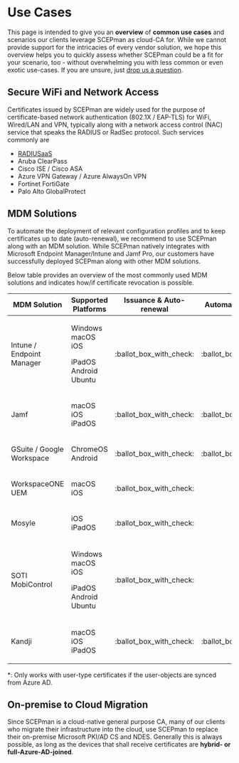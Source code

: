 # Use Cases

This page is intended to give you an **overview** of **common use cases** and scenarios our clients leverage SCEPman as cloud-CA for. While we cannot provide support for the intricacies of every vendor solution, we hope this overview helps you to quickly assess whether SCEPman could be a fit for your scenario, too - without overwhelming you with less common or even exotic use-cases. If you are unsure, just [drop us a question](https://www.scepman.com/drop-a-question).

## Secure WiFi and Network Access

Certificates issued by SCEPman are widely used for the purpose of certificate-based network authentication (802.1X / EAP-TLS) for WiFi, Wired/LAN and VPN, typically along with a network access control (NAC) service that speaks the RADIUS or RadSec protocol. Such services commonly are

* [RADIUSaaS](https://www.radius-as-a-service.com/)
* Aruba ClearPass
* Cisco ISE / Cisco ASA
* Azure VPN Gateway / Azure AlwaysOn VPN
* Fortinet FortiGate
* Palo Alto GlobalProtect

## MDM Solutions

To automate the deployment of relevant configuration profiles and to keep certificates up to date (auto-renewal), we recommend to use SCEPman along with an MDM solution. While SCEPman natively integrates with Microsoft Endpoint Manager/Intune and Jamf Pro, our customers have successfully deployed SCEPman along with other MDM solutions.&#x20;

Below table provides an overview of the most commonly used MDM solutions and indicates how/if certificate revocation is possible.

| MDM Solution                         | Supported Platforms                                              | Issuance & Auto-renewal    | Automatic Revocation         | Manual Revocation                                                                 | Links                                                                                                                                                                                                                                                                                                                                                                    |
| ------------------------------------ | ---------------------------------------------------------------- | -------------------------- | ---------------------------- | --------------------------------------------------------------------------------- | ------------------------------------------------------------------------------------------------------------------------------------------------------------------------------------------------------------------------------------------------------------------------------------------------------------------------------------------------------------------------ |
| <p>Intune / <br>Endpoint Manager</p> | <p>Windows<br>macOS<br>iOS</p><p>iPadOS<br>Android<br>Ubuntu</p> | :ballot\_box\_with\_check: | :ballot\_box\_with\_check:   | <p><span data-gb-custom-inline data-tag="emoji" data-code="2611">☑</span><br></p> | [Microsoft Docs](https://docs.microsoft.com/en-us/mem/intune/protect/certificates-profile-scep)                                                                                                                                                                                                                                                                          |
| Jamf                                 | <p>macOS<br>iOS<br>iPadOS</p>                                    | :ballot\_box\_with\_check: | :ballot\_box\_with\_check:   |                                                                                   | [Jamf Technical Paper](https://docs.jamf.com/technical-papers/jamf-pro/scep-proxy/10.0.0/Introduction.html)                                                                                                                                                                                                                                                              |
| GSuite / Google Workspace            | <p>ChromeOS<br>Android</p>                                       | :ballot\_box\_with\_check: | :ballot\_box\_with\_check:\* |                                                                                   | [Google Support Docs](https://support.google.com/chrome/a/answer/11053129?hl=en)                                                                                                                                                                                                                                                                                         |
| WorkspaceONE UEM                     | <p>macOS<br>iOS</p>                                              | :ballot\_box\_with\_check: |                              |                                                                                   | [VMware Support Docs](https://docs.vmware.com/en/VMware-Workspace-ONE-UEM/2011/Certificate\_Authority\_Integrations/GUID-EF7C4D44-9480-4AD1-91E3-EA4F02448F5A.html)                                                                                                                                                                                                      |
| Mosyle                               | <p>iOS<br>iPadOS</p>                                             | :ballot\_box\_with\_check: |                              |                                                                                   |                                                                                                                                                                                                                                                                                                                                                                          |
| SOTI MobiControl                     | <p>Windows<br>macOS<br>iOS</p><p>iPadOS<br>Android<br>Ubuntu</p> | :ballot\_box\_with\_check: |                              |                                                                                   | <p><a href="https://www.soti.net/mc/help/v14.1/en/console/reference/dialogs/globalsettings/certificates/certificate_authorities.html?hl=certificate%2Cauthority#globalsetting_certificate_authorities__genericscep">Soti Docs - External CA</a><br><a href="https://www.soti.net/mc/help/v14.1/en/console/system/certificates/add.html">Soti Docs - SCEP Profile</a></p> |
| Kandji                               | <p>macOS<br>iOS<br>iPadOS</p>                                    | :ballot\_box\_with\_check: | :ballot\_box\_with\_check:\* |                                                                                   | [Kandji Docs](https://support.kandji.io/support/solutions/articles/72000559782-scep-profile)                                                                                                                                                                                                                                                                             |

\*: Only works with user-type certificates if the user-objects are synced from Azure AD.

## On-premise to Cloud Migration

Since SCEPman is a cloud-native general purpose CA, many of our clients who migrate their infrastructure into the cloud, use SCEPman to replace their on-premise Microsoft PKI/AD CS and NDES. Generally this is always possible, as long as the devices that shall receive certificates are **hybrid- or full-Azure-AD-joined**.
